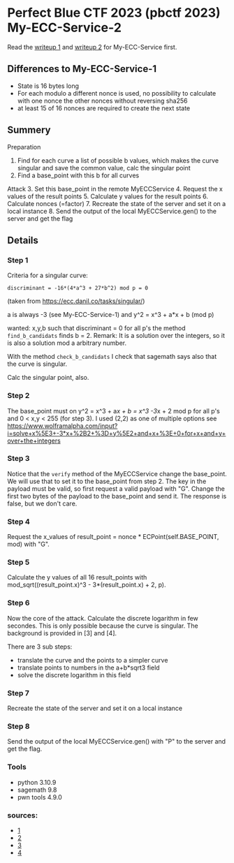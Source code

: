 # Perfect Blue CTF 2023 (pbctf 2023) My-ECC-Service-2

Read the [writeup 1](https://github.com/AVDestroyer/CTF-Writeups/blob/main/pbctf/My-ECC-Service.md) and [writeup 2](https://github.com/t-firmware-section/pbctf2023_writeups/blob/main/my_ecc_service_1.sage) for My-ECC-Service first.


## Differences to My-ECC-Service-1

- State is 16 bytes long
- For each modulo a different nonce is used, no possibility to calculate with one nonce the other nonces without reversing sha256
- at least 15 of 16 nonces are required to create the next state


## Summery

Preparation
1. Find for each curve a list of possible b values, which makes the curve singular and save the common value, calc the singular point
2. Find a base_point with this b for all curves

Attack
3. Set this base_point in the remote MyECCService
4. Request the x values of the result points
5. Calculate y values for the result points
6. Calculate nonces (=factor)
7. Recreate the state of the server and set it on a local instance
8. Send the output of the local MyECCService.gen() to the server and get the flag


## Details

### Step 1

Criteria for a singular curve:
```
discriminant = -16*(4*a^3 + 27*b^2) mod p = 0
```
(taken from https://ecc.danil.co/tasks/singular/)

a is always -3 (see My-ECC-Service-1) and y^2 =  x^3 + a*x + b (mod p)

wanted: x,y,b such that discriminant = 0
for all p's the method `find_b_candidats` finds b = 2.
Remark: It is a solution over the integers, so it is also a solution mod a arbitrary number.

With the method `check_b_candidats` I check that sagemath says also that the curve is singular.

Calc the singular point, also.

### Step 2
The base_point must on y^2 = x^3 + a*x + b = x^3 -3*x + 2 mod p for all p's and 0 < x,y < 255 (for step 3).
I used (2,2) as one of multiple options see https://www.wolframalpha.com/input?i=solve+x%5E3+-3*x+%2B2+%3D+y%5E2+and+x+%3E+0+for+x+and+y+over+the+integers


### Step 3
Notice that the `verify` method of the MyECCService change the base_point. We will use that to set it to the base_point from step 2.
The key in the payload must be valid, so first request a valid payload with "G". Change the first two bytes of the payload to the base_point and send it. The response is false, but we don't care.

### Step 4
Request the x_values of result_point = nonce * ECPoint(self.BASE_POINT, mod) with "G".

### Step 5
Calculate the y values of all 16 result_points with mod_sqrt((result_point.x)^3 - 3*(result_point.x) + 2, p).

### Step 6
Now the core of the attack. Calculate the discrete logarithm in few secondes. This is only possible because the curve is singular. The background is provided in [3] and [4].

There are 3 sub steps:
- translate the curve and the points to a simpler curve
- translate points to numbers in the a+b*sqrt3 field
- solve the discrete logarithm in this field

### Step 7

Recreate the state of the server and set it on a local instance

### Step 8

Send the output of the local MyECCService.gen()  with "P" to the server and get the flag.

### Tools
- python 3.10.9
- sagemath 9.8
- pwn tools 4.9.0

### sources:
- [1](https://doc.sagemath.org/html/en/reference/arithmetic_curves/sage/schemes/elliptic_curves/constructor.html)
- [2](https://doc.sagemath.org/html/en/reference/finite_rings/sage/rings/finite_rings/integer_mod.html)
- [3](https://crypto.stackexchange.com/questions/61302/how-to-solve-this-ecdlp)
- [4](https://people.cs.nctu.edu.tw/~rjchen/ECC2012S/Elliptic%20Curves%20Number%20Theory%20And%20Cryptography%202n.pdf)



